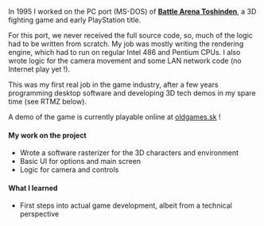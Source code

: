 In 1995 I worked on the PC port (MS-DOS) of [**Battle Arena Toshinden**](https://en.wikipedia.org/wiki/Battle_Arena_Toshinden), a 3D fighting game and early PlayStation title.

For this port, we never received the full source code, so, much of the logic had to be written from scratch. My job was mostly writing the rendering engine, which had to run on regular Intel 486 and Pentium CPUs. I also wrote logic for the camera movement and some LAN network code (no Internet play yet !).

This was my first real job in the game industry, after a few years programming desktop software and developing 3D tech demos in my spare time (see RTMZ below).

A demo of the game is currently playable online at [oldgames.sk](https://online.oldgames.sk/play/dos/battle-arena-toshinden/10217) !

#### My work on the project

- Wrote a software rasterizer for the 3D characters and environment
- Basic UI for options and main screen
- Logic for camera and controls

#### What I learned

- First steps into actual game development, albeit from a technical perspective


